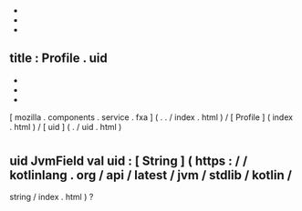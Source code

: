 -
-
-
title
:
Profile
.
uid
-
-
-
-
[
mozilla
.
components
.
service
.
fxa
]
(
.
.
/
index
.
html
)
/
[
Profile
]
(
index
.
html
)
/
[
uid
]
(
.
/
uid
.
html
)
#
uid
JvmField
val
uid
:
[
String
]
(
https
:
/
/
kotlinlang
.
org
/
api
/
latest
/
jvm
/
stdlib
/
kotlin
/
-
string
/
index
.
html
)
?
